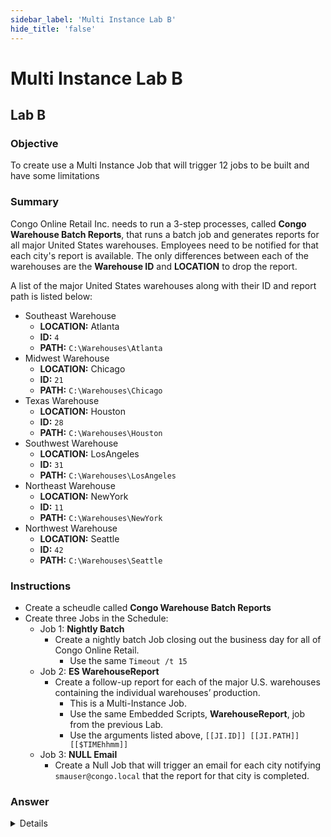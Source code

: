 ```yaml
---
sidebar_label: 'Multi Instance Lab B'
hide_title: 'false'
---
```


<head>
  <meta name="robots" content="noindex, nofollow" />
</head>

# Multi Instance Lab B

## Lab B

### Objective

To create use a Multi Instance Job that will trigger 12 jobs to be built and have some limitations

### Summary

Congo Online Retail Inc. needs to run a 3-step processes, called **Congo Warehouse Batch Reports**, that runs a batch job and generates reports for all major United States warehouses. Employees need to be notified for that each city's report is available. The only differences between each of the warehouses are the **Warehouse ID** and **LOCATION** to drop the report.

A list of the major United States warehouses along with their ID and report path is listed below:

* Southeast Warehouse
  * **LOCATION:** Atlanta
  * **ID:** ```4```
  * **PATH:** ```C:\Warehouses\Atlanta```
* Midwest Warehouse
  * **LOCATION:** Chicago
  * **ID:** ```21```
  * **PATH:** ```C:\Warehouses\Chicago```
* Texas Warehouse
  * **LOCATION:** Houston
  * **ID:** ```28```
  * **PATH:** ```C:\Warehouses\Houston```
* Southwest Warehouse
  * **LOCATION:** LosAngeles
  * **ID:** ```31```
  * **PATH:** ```C:\Warehouses\LosAngeles```
* Northeast Warehouse
  * **LOCATION:** NewYork
  * **ID:** ```11```
  * **PATH:** ```C:\Warehouses\NewYork```
* Northwest Warehouse
  * **LOCATION:** Seattle
  * **ID:** ```42```
  * **PATH:** ```C:\Warehouses\Seattle```

### Instructions

* Create a scheudle called **Congo Warehouse Batch Reports**
* Create three Jobs in the Schedule:
  * Job 1: **Nightly Batch**
    * Create a nightly batch Job closing out the business day for all of Congo Online Retail.
      * Use the same ```Timeout /t 15```
  * Job 2: **ES WarehouseReport**
    * Create a follow-up report for each of the major U.S. warehouses containing the individual warehouses’ production.  
      * This is a Multi-Instance Job.  
      * Use the same Embedded Scripts, **WarehouseReport**, job from the previous Lab.
      * Use the arguments listed above, ```[[JI.ID]] [[JI.PATH]] [[$TIMEhhmm]]```
  * Job 3: **NULL Email**
    * Create a Null Job that will trigger an email for each city notifying ```smauser@congo.local``` that the report for that city is completed.


### Answer

<details>

![](../static/imgadvanced/MILabBSolution.png)

</details>